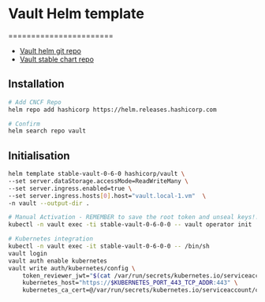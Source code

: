 # Vault Helm template
=======================
- [Vault helm git repo](https://github.com/hashicorp/vault-helm)
- [Vault stable chart repo](https://helm.releases.hashicorp.com)

## Installation
```bash
# Add CNCF Repo
helm repo add hashicorp https://helm.releases.hashicorp.com

# Confirm 
helm search repo vault
```

## Initialisation
```bash
helm template stable-vault-0-6-0 hashicorp/vault \
--set server.dataStorage.accessMode=ReadWriteMany \
--set server.ingress.enabled=true \
--set server.ingress.hosts[0].host="vault.local-1.vm"  \
-n vault --output-dir .

# Manual Activation - REMEMBER to save the root token and unseal keys!!!
kubectl -n vault exec -ti stable-vault-0-6-0-0 -- vault operator init

# Kubernetes integration
kubectl -n vault exec -it stable-vault-0-6-0-0 -- /bin/sh
vault login
vault auth enable kubernetes
vault write auth/kubernetes/config \
    token_reviewer_jwt="$(cat /var/run/secrets/kubernetes.io/serviceaccount/token)" \
    kubernetes_host="https://$KUBERNETES_PORT_443_TCP_ADDR:443" \
    kubernetes_ca_cert=@/var/run/secrets/kubernetes.io/serviceaccount/ca.crt
```